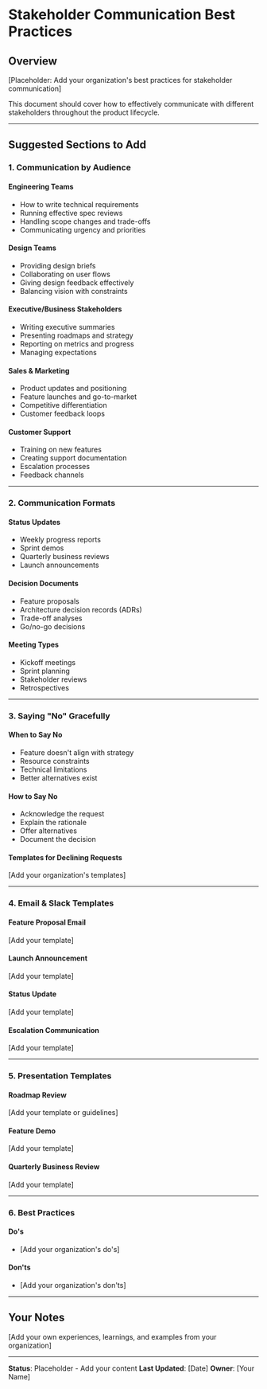 # Stakeholder Communication Best Practices

## Overview

[Placeholder: Add your organization's best practices for stakeholder communication]

This document should cover how to effectively communicate with different stakeholders throughout the product lifecycle.

---

## Suggested Sections to Add

### 1. Communication by Audience

#### Engineering Teams
- How to write technical requirements
- Running effective spec reviews
- Handling scope changes and trade-offs
- Communicating urgency and priorities

#### Design Teams
- Providing design briefs
- Collaborating on user flows
- Giving design feedback effectively
- Balancing vision with constraints

#### Executive/Business Stakeholders
- Writing executive summaries
- Presenting roadmaps and strategy
- Reporting on metrics and progress
- Managing expectations

#### Sales & Marketing
- Product updates and positioning
- Feature launches and go-to-market
- Competitive differentiation
- Customer feedback loops

#### Customer Support
- Training on new features
- Creating support documentation
- Escalation processes
- Feedback channels

---

### 2. Communication Formats

#### Status Updates
- Weekly progress reports
- Sprint demos
- Quarterly business reviews
- Launch announcements

#### Decision Documents
- Feature proposals
- Architecture decision records (ADRs)
- Trade-off analyses
- Go/no-go decisions

#### Meeting Types
- Kickoff meetings
- Sprint planning
- Stakeholder reviews
- Retrospectives

---

### 3. Saying "No" Gracefully

#### When to Say No
- Feature doesn't align with strategy
- Resource constraints
- Technical limitations
- Better alternatives exist

#### How to Say No
- Acknowledge the request
- Explain the rationale
- Offer alternatives
- Document the decision

#### Templates for Declining Requests
[Add your organization's templates]

---

### 4. Email & Slack Templates

#### Feature Proposal Email
[Add your template]

#### Launch Announcement
[Add your template]

#### Status Update
[Add your template]

#### Escalation Communication
[Add your template]

---

### 5. Presentation Templates

#### Roadmap Review
[Add your template or guidelines]

#### Feature Demo
[Add your template]

#### Quarterly Business Review
[Add your template]

---

### 6. Best Practices

#### Do's
- [Add your organization's do's]

#### Don'ts
- [Add your organization's don'ts]

---

## Your Notes

[Add your own experiences, learnings, and examples from your organization]

---

**Status**: Placeholder - Add your content
**Last Updated**: [Date]
**Owner**: [Your Name]
